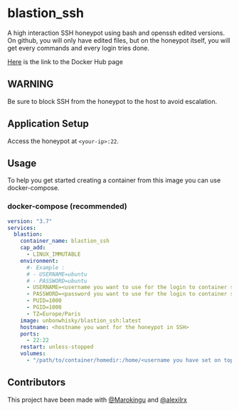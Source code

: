 # blastion_ssh
A high interaction SSH honeypot using bash and openssh edited versions.  
On github, you will only have edited files, but on the honeypot itself, you will get every commands and every login tries done.

[Here](https://hub.docker.com/r/unbonwhisky/blastion_ssh) is the link to the Docker Hub page

## WARNING

Be sure to block SSH from the honeypot to the host to avoid escalation.

## Application Setup

Access the honeypot at `<your-ip>:22`.

## Usage

To help you get started creating a container from this image you can use docker-compose.

### docker-compose (recommended)

```yaml
version: "3.7"
services:
  blastion:
    container_name: blastion_ssh
    cap_add:
      - LINUX_IMMUTABLE
    environment:
      #- Example :
      # - USERNAME=ubuntu
      # - PASSWORD=ubuntu
      - USERNAME=<username you want to use for the login to container ssh>
      - PASSWORD=<password you want to use for the login to container ssh>
      - PUID=1000
      - PGID=1000
      - TZ=Europe/Paris
    image: unbonwhisky/blastion_ssh:latest
    hostname: <hostname you want for the honeypot in SSH>
    ports:
      - 22:22
    restart: unless-stopped
    volumes:
      - "/path/to/container/homedir:/home/<username you have set on top>"
```

## Contributors
This project have been made with [@Marokingu](https://github.com/Marokingu) and [@alexilrx](https://github.com/alexilrx)
